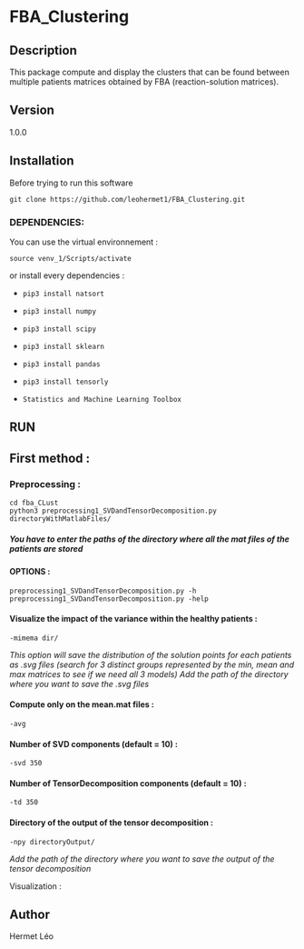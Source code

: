 # FBA_Clustering

## Description
This package compute and display the clusters that can be found between multiple patients matrices obtained by FBA (reaction-solution matrices).

## Version
1.0.0

## Installation
Before trying to run this software 
```
git clone https://github.com/leohermet1/FBA_Clustering.git
```

### DEPENDENCIES:
You can use the virtual environnement :
```
source venv_1/Scripts/activate
```
or install every dependencies :
+ `pip3 install natsort`
+ `pip3 install numpy`
+ `pip3 install scipy`
+ `pip3 install sklearn`
+ `pip3 install pandas`
+ `pip3 install tensorly`

+ `Statistics and Machine Learning Toolbox`

## RUN
## First method :
### Preprocessing :
```
cd fba_CLust
python3 preprocessing1_SVDandTensorDecomposition.py directoryWithMatlabFiles/
```
##### You have to enter the paths of the directory where all the mat files of the patients are stored
#### OPTIONS :
```
preprocessing1_SVDandTensorDecomposition.py -h
preprocessing1_SVDandTensorDecomposition.py -help
```
#### Visualize the impact of the variance within the healthy patients :
```
-mimema dir/
```
 _This option will save the distribution of the solution points for each patients as .svg files (search for 3 distinct groups represented by the min, mean and max matrices to see if we need all 3 models)_
_Add the path of the directory where you want to save the .svg files_

#### Compute only on the mean.mat files :
```
-avg
```

#### Number of SVD components (default = 10) :
```
-svd 350
```

#### Number of TensorDecomposition components (default = 10) :
```
-td 350
```

#### Directory of the output of the tensor decomposition :
```
-npy directoryOutput/
```
_Add the path of the directory where you want to save the output of the tensor decomposition_


Visualization :



## Author
Hermet Léo
